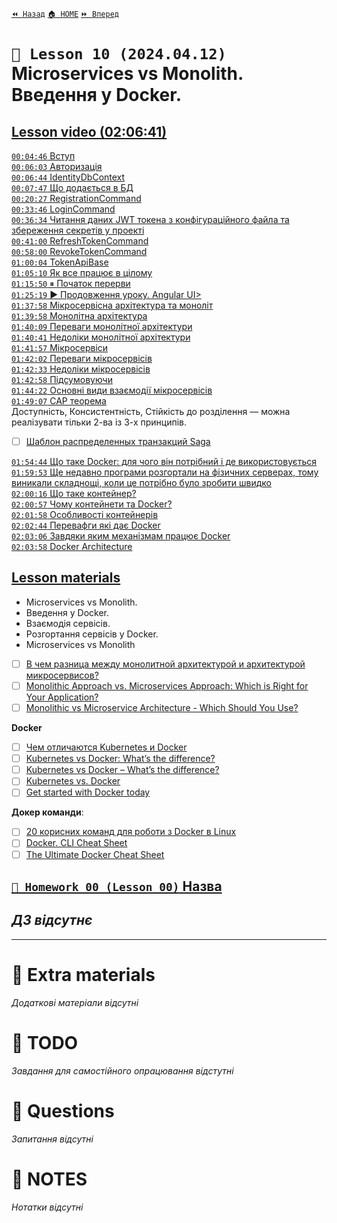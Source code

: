 [`⏪ Назад`](../09/README.md)  [`🏠 HOME`](../../README.md)  [`⏩ Вперед`](../11/README.md)  

# `📗 Lesson 10 (2024.04.12)` Microservices vs Monolith. Введення у Docker.

## [Lesson video (02:06:41)](https://youtu.be/wA_tnC_4k6o)

[`00:04:46` Вступ](https://youtu.be/wA_tnC_4k6o?t=286)  
[`00:06:03` Авторизація](https://youtu.be/wA_tnC_4k6o)  
[`00:06:44` IdentityDbContext](https://youtu.be/wA_tnC_4k6o?t=404)  
[`00:07:47` Що додається в БД](https://youtu.be/wA_tnC_4k6o?t=467)  
[`00:20:27` RegistrationCommand](https://youtu.be/wA_tnC_4k6o?t=1227)  
[`00:33:46` LoginCommand](https://youtu.be/wA_tnC_4k6o?t=2026)  
[`00:36:34` Читання даних JWT токена з конфігураційного файла та збереження секретів у проекті](https://youtu.be/wA_tnC_4k6o?t=2194)  
[`00:41:00` RefreshTokenCommand](https://youtu.be/wA_tnC_4k6o?t=2460)  
[`00:58:00` RevokeTokenCommand](https://youtu.be/wA_tnC_4k6o?t=3480)  
[`01:00:04` TokenApiBase](https://youtu.be/wA_tnC_4k6o?t=3604)  
[`01:05:10` Як все працює в цілому](https://youtu.be/wA_tnC_4k6o?t=3910)  
[`01:15:50` ⏸ Початок перерви](https://youtu.be/wA_tnC_4k6o?t=4550)  
[`01:25:19` ▶️ Продовження уроку. Angular UI>](https://youtu.be/wA_tnC_4k6o?t=5119)  
[`01:37:58` Мікросервісна архітектура та моноліт](https://youtu.be/wA_tnC_4k6o?t=5878)  
[`01:39:58` Монолітна архітектура](https://youtu.be/wA_tnC_4k6o?t=5998)  
[`01:40:09` Переваги монолітної архітектури](https://youtu.be/wA_tnC_4k6o?t=6009)  
[`01:40:41` Недоліки монолітної архітектури](https://youtu.be/wA_tnC_4k6o?t=6041)  
[`01:41:57` Мікросервіси](https://youtu.be/wA_tnC_4k6o?t=6117)  
[`01:42:02` Переваги мікросервісів](https://youtu.be/wA_tnC_4k6o?t=6122)  
[`01:42:33` Недоліки мікросервісів](https://youtu.be/wA_tnC_4k6o?t=6153)  
[`01:42:58` Підсумовуючи](https://youtu.be/wA_tnC_4k6o?t=6178)  
[`01:44:22` Основні види взаємодії мікросервісів](https://youtu.be/wA_tnC_4k6o?t=6262)  
[`01:49:07` CAP теорема](https://youtu.be/wA_tnC_4k6o?t=6547)  
Доступність, Консистентність, Стійкість до розділення — можна реалізувати тільки 2-ва із 3-х принципів.  
- [ ] [Шаблон распределенных транзакций Saga](https://learn.microsoft.com/ru-ru/azure/architecture/reference-architectures/saga/saga)  

[`01:54:44` Що таке Docker: для чого він потрібний і де використовується](https://youtu.be/wA_tnC_4k6o?t=6884)  
[`01:59:53` Ще недавно програми розгортали на фізичних серверах, тому виникали складнощі, коли це потрібно було зробити швидко](https://youtu.be/wA_tnC_4k6o?t=7193)  
[`02:00:16` Що таке контейнер?](https://youtu.be/wA_tnC_4k6o?t=7216)  
[`02:00:57` Чому контейнети та Docker?](https://youtu.be/wA_tnC_4k6o?t=7257)  
[`02:01:58` Особливості контейнерів](https://youtu.be/wA_tnC_4k6o?t=7318)  
[`02:02:44` Перевафги які дає Docker](https://youtu.be/wA_tnC_4k6o?t=7364)  
[`02:03:06` Завдяки яким механізмам працює Docker](https://youtu.be/wA_tnC_4k6o?t=7386)  
[`02:03:58` Docker Architecture](https://youtu.be/wA_tnC_4k6o?t=7438)  

## [Lesson materials](https://lms.ithillel.ua/groups/65a65fe34c3a2d3372eef8ea/lessons/65a65fe44c3a2d3372eef974)

- Microservices vs Monolith.  
- Введення у Docker.  
- Взаємодія сервісів.  
- Розгортання сервісів у Docker.  
- Microservices vs Monolith  

- [ ] [В чем разница между монолитной архитектурой и архитектурой микросервисов?](https://aws.amazon.com/compare/the-difference-between-monolithic-and-microservices-architecture/)  
- [ ] [Monolithic Approach vs. Microservices Approach: Which is Right for Your Application?](https://www.linkedin.com/pulse/monolithic-approach-vs-microservices-which-right-your-majid-sheikh/)  
- [ ] [Monolithic vs Microservice Architecture - Which Should You Use?](https://www.alexhyett.com/monolithic-vs-microservices/)  

**Docker**

- [ ] [Чем отличаются Kubernetes и Docker](https://aws.amazon.com/compare/the-difference-between-kubernetes-and-docker/)  
- [ ] [Kubernetes vs Docker: What’s the difference?](https://www.dynatrace.com/news/blog/kubernetes-vs-docker/)  
- [ ] [Kubernetes vs Docker – What’s the difference?](https://k21academy.com/docker-kubernetes/kubernetes-vs-docker/)  
- [ ] [Kubernetes vs. Docker](https://azure.microsoft.com/en-us/resources/cloud-computing-dictionary/kubernetes-vs-docker)  
- [ ] [Get started with Docker today](https://www.docker.com/blog/docker-and-kubernetes/е)  

**Докер команди**:

- [ ] [20 корисних команд для роботи з Docker в Linux](https://itedu.center/ua/blog/ratings/docker_linux/)  
- [ ] [Docker. CLI Cheat Sheet](https://docs.docker.com/get-started/docker_cheatsheet.pdf)  
- [ ] [The Ultimate Docker Cheat Sheet](https://dockerlabs.collabnix.com/docker/cheatsheet/)  

## [`📕 Homework 00 (Lesson 00)` Назва]()  
*ДЗ відсутнє*
--

---

# 📘 Extra materials

*Додаткові матеріали відсутні*

# 📘 TODO
*Завдання для самостійного опрацювання відстутні*

# 📘 Questions
*Запитання відсутні*

# 📘 NOTES
*Нотатки відсутні*

